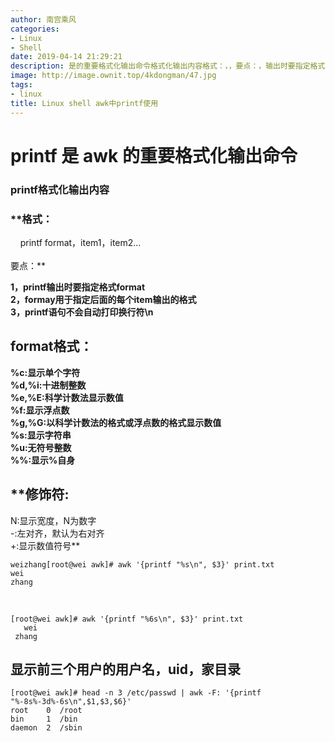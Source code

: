 ```yaml
---
author: 南宫乘风
categories:
- Linux
- Shell
date: 2019-04-14 21:29:21
description: 是的重要格式化输出命令格式化输出内容格式：，，要点：，输出时要指定格式，用于指定后面的每个输出的格式，语句不会自动打印换行符格式：显示单个字符十进制整数科学计数法显示数值显示浮点数以科学计数法的格式或。。。。。。。
image: http://image.ownit.top/4kdongman/47.jpg
tags:
- linux
title: Linux shell awk中printf使用
---
```


<!--more-->

# **printf 是 awk 的重要格式化输出命令**

### **printf格式化输出内容**

### **格式：  
    printf format，item1，item2...  
      
要点：**

**1，printf输出时要指定格式format  
2，formay用于指定后面的每个item输出的格式  
3，printf语句不会自动打印换行符\\n**

## **format格式：**

**\%c:显示单个字符  
\%d,\%i:十进制整数  
\%e,\%E:科学计数法显示数值  
\%f:显示浮点数  
\%g,\%G:以科学计数法的格式或浮点数的格式显示数值  
\%s:显示字符串  
\%u:无符号整数  
\%\%:显示\%自身**

## **修饰符:  
N:显示宽度，N为数字  
\-:左对齐，默认为右对齐  
+:显示数值符号**

```
weizhang[root@wei awk]# awk '{printf "%s\n", $3}' print.txt 
wei
zhang
```

 

```
[root@wei awk]# awk '{printf "%6s\n", $3}' print.txt 
   wei
 zhang
```

## **显示前三个用户的用户名，uid，家目录**

```
[root@wei awk]# head -n 3 /etc/passwd | awk -F: '{printf "%-8s%-3d%-6s\n",$1,$3,$6}'
root    0  /root 
bin     1  /bin  
daemon  2  /sbin 
```